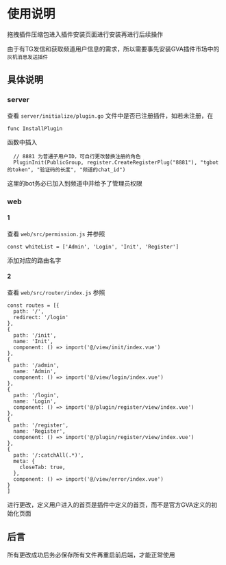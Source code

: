 # 使用说明

拖拽插件压缩包进入插件安装页面进行安装再进行后续操作

由于有TG发信和获取频道用户信息的需求，所以需要事先安装GVA插件市场中的```灰机消息发送插件```

## 具体说明

### server

查看 ```server/initialize/plugin.go``` 文件中是否已注册插件，如若未注册，在

```
func InstallPlugin
```

函数中插入

```
  // 8881 为普通子用户ID，可自行更改替换注册的角色
  PluginInit(PublicGroup, register.CreateRegisterPlug("8881"), "tgbot的token", "验证码的长度", "频道的chat_id")
```

这里的bot务必已加入到频道中并给予了管理员权限

### web

#### 1

查看 ```web/src/permission.js``` 并参照

```
const whiteList = ['Admin', 'Login', 'Init', 'Register']
```

添加对应的路由名字

#### 2

查看 ```web/src/router/index.js``` 参照

```
const routes = [{
  path: '/',
  redirect: '/login'
},
{
  path: '/init',
  name: 'Init',
  component: () => import('@/view/init/index.vue')
},
{
  path: '/admin',
  name: 'Admin',
  component: () => import('@/view/login/index.vue')
},
{
  path: '/login',
  name: 'Login',
  component: () => import('@/plugin/register/view/index.vue')
},
{
  path: '/register',
  name: 'Register',
  component: () => import('@/plugin/register/view/index.vue')
},
{
  path: '/:catchAll(.*)',
  meta: {
    closeTab: true,
  },
  component: () => import('@/view/error/index.vue')
}
]
```

进行更改，定义用户进入的首页是插件中定义的首页，而不是官方GVA定义的初始化页面

## 后言

所有更改成功后务必保存所有文件再重启前后端，才能正常使用
